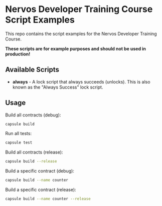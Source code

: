 # Nervos Developer Training Course Script Examples

This repo contains the script examples for the Nervos Developer Training Course.

**These scripts are for example purposes and should not be used in production!**

## Available Scripts

* **always** - A lock script that always succeeds (unlocks). This is also known as the "Always Success" lock script.

## Usage

Build all contracts (debug):

``` sh
capsule build
```

Run all tests:

``` sh
capsule test
```

Build all contracts (release):

``` sh
capsule build --release
```

Build a specific contract (debug):

``` sh
capsule build --name counter
```

Build a specific contract (release):

``` sh
capsule build --name counter --release
```
